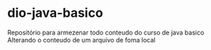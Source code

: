 # dio-java-basico
Repositório para armezenar todo conteudo do curso de java basico
Alterando o conteudo de um arquivo de foma local